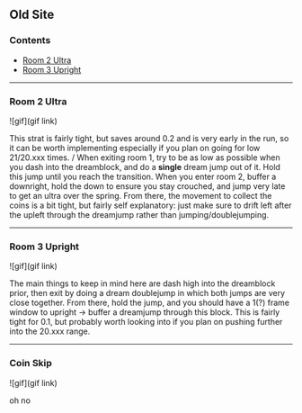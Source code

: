 ## Old Site

### Contents
- [Room 2 Ultra](#Room-2-Ultra)
- [Room 3 Upright](#Room-3-Upright)

- - - -

### Room 2 Ultra

![gif](gif link)

This strat is fairly tight, but saves around 0.2 and is very early in the run, so it can be worth implementing especially if you plan on going for low 21/20.xxx times. 
/
When exiting room 1, try to be as low as possible when you dash into the dreamblock, and do a **single** dream jump out of it. Hold this jump until you reach the transition. When you enter room 2, buffer a downright, hold the down to ensure you stay crouched, and jump very late to get an ultra over the spring. From there, the movement to collect the coins is a bit tight, but fairly self explanatory: just make sure to drift left after the upleft through the dreamjump rather than jumping/doublejumping.

- - - -

### Room 3 Upright

![gif](gif link)

The main things to keep in mind here are dash high into the dreamblock prior, then exit by doing a dream doublejump in which both jumps are very close together. From there, hold the jump, and you should have a 1(?) frame window to upright -> buffer a dreamjump through this block. This is fairly tight for 0.1, but probably worth looking into if you plan on pushing further into the 20.xxx range.

- - - -

### Coin Skip

![gif](gif link)

oh no
